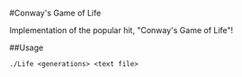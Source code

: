 #Conway's Game of Life

Implementation of the popular hit, "Conway's Game of Life"!


##Usage
```
./Life <generations> <text file>
```
